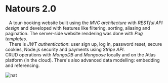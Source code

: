 # Natours 2.0
&nbsp;&nbsp; A tour-booking website built using the *MVC architecture* with *RESTful API design* and developed with features like filtering, sorting, aliasing and pagination.
The server-side website rendering was done with *Pug templates*. \
&nbsp;&nbsp; There is *JWT authentication*: user sign up, log in, password reset, secure cookies, Node.js security and payments using *Stripe API*. \
CRUD operations with *MongoDB* and *Mongoose* locally and on the Atlas platform (in the cloud).
There's also advanced data modelling: embedding and referencing.

![nat](https://user-images.githubusercontent.com/55856977/111207166-f16c5580-85d1-11eb-90cc-4e23751d7b07.PNG)

